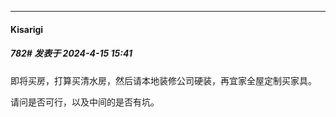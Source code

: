 ﻿
*****

####  Kisarigi  
##### 782#       发表于 2024-4-15 15:41

即将买房，打算买清水房，然后请本地装修公司硬装，再宜家全屋定制买家具。

请问是否可行，以及中间的是否有坑。

